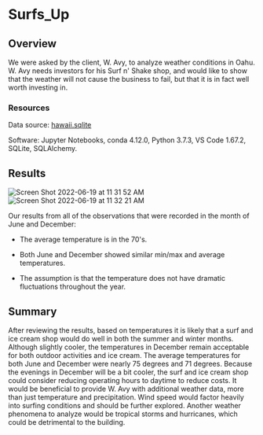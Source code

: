 # Surfs_Up
## Overview

We were asked by the client, W. Avy, to analyze weather conditions in Oahu. W. Avy needs investors for his Surf n' Shake shop, and would like to show that the weather will not cause the business to fail, but that it is in fact well worth investing in.

### Resources
Data source: [hawaii.sqlite](https://github.com/boggesstristyn/surfs_up/blob/main/hawaii.sqlite)

Software: Jupyter Notebooks, conda 4.12.0, Python 3.7.3, VS Code 1.67.2, SQLite, SQLAlchemy.

## Results
![Screen Shot 2022-06-19 at 11 31 52 AM](https://user-images.githubusercontent.com/103851131/174491185-c09cdc32-1428-4414-b990-abb06aea292f.png)
![Screen Shot 2022-06-19 at 11 32 21 AM](https://user-images.githubusercontent.com/103851131/174491170-be2d0d94-e3b4-4902-8324-9a7288dedafe.png)

Our results from all of the observations that were recorded in the month of June and December:

- The average temperature is in the 70's.

- Both June and December showed similar min/max and average temperatures.

- The assumption is that the temperature does not have dramatic fluctuations throughout the year.

## Summary

After reviewing the results, based on temperatures it is likely that a surf and ice cream shop would do well in both the summer and winter months. Although slightly cooler, the temperatures in December remain acceptable for both outdoor activities and ice cream. The average temperatures for both June and December were nearly 75 degrees and 71 degrees.
Because the evenings in December will be a bit cooler, the surf and ice cream shop could consider reducing operating hours to daytime to reduce costs.
It would be beneficial to provide W. Avy with additional weather data, more than just temperature and precipitation. Wind speed would factor heavily into surfing conditions and should be further explored. Another weather phenomena to analyze would be tropical storms and hurricanes, which could be detrimental to the building.
